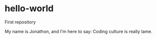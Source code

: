 # hello-world
First repository

My name is Jonathon, and I'm here to say: Coding culture is really lame.
